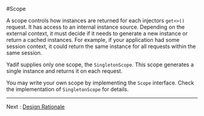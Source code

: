 #Scope

A scope controls how instances are returned for each injectors `get<>()` request. It has access to an internal instance source. Depending on the external context, it must decide if it needs to generate a new instance or return a cached instances. For example, if your application had some session context, it could return the same instance for all requests within the same session.

Yadif supplies only one scope, the `SingletonScope`. This scope generates a single instance and returns it on each request.

You may write your own scope by implementing the `Scope` interface. Check the implementation
of `SingletonScope` for details.

---

Next : [Design Rationale](design_rationale.md)